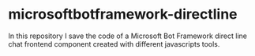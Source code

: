 # microsoftbotframework-directline
In this repository I save the code of a Microsoft Bot Framework direct line chat frontend component created with different javascripts tools.
